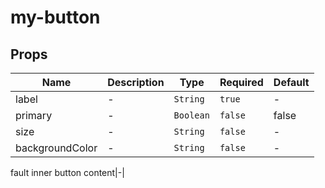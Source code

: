 # my-button

## Props

<!-- @vuese:my-button:props:start -->
|Name|Description|Type|Required|Default|
|---|---|---|---|---|
|label|-|`String`|`true`|-|
|primary|-|`Boolean`|`false`|false|
|size|-|`String`|`false`|-|
|backgroundColor|-|`String`|`false`|-|

<!-- @vuese:my-button:props:end -->


fault inner button content|-|

<!-- @vuese:my-button:slots:end -->


